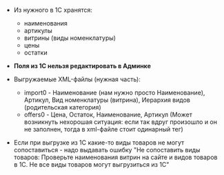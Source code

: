- Из нужного в 1С хранятся:
	- наименования
	- артикулы
	- витрины (виды номенклатуры)
	- цены
	- остатки

- **Поля из 1С нельзя редактировать в Админке** 

- Выгружаемые XML-файлы (нужная часть):
	- import0 - Наименование (нам нужно просто Наименование), Артикул, Вид номенклатуры (витрина), Иерархия видов (родительская категория)
	- offers0 - Цена, Остаток, Наименование, Артикул (Может возникнуть нехорошая ситуация: если так вдруг произошло и он не заполнен, тогда в xml-файле стоит одинарный тег)

- Если при выгрузке из 1С какие-то виды товаров не могут сопоставиться - надо выдавать ошибку "Не сопоставить виды товаров: Проверьте наименования витрин на сайте и видов товаров в 1С. Не все виды товаров могут выгрузиться из 1С"
